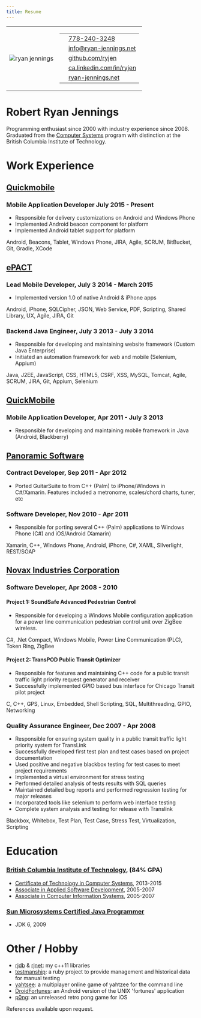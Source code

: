```yaml
---
title: Resume
---
```


<div id="page-resume">

<table id="contact-info">
<tr><td>
<img id="avatar" alt="ryan jennings" src="/images/profile.jpeg" />
</td><td>

<table class="borderless">
<tr><td> <i class="fa fa-phone"></i> </td><td> <a href="tel:1-778-240-3248">778-240-3248</a> </td></tr>
<tr><td> <i class="fa fa-envelope"></i> </td><td> <a href="mailto:info@ryan-jennings.net">info@ryan-jennings.net</a> </td></tr>
<tr><td> <i class="fa fa-github"></i> </td><td> <a href="https://github.com/ryjen?tab=repositories">github.com/ryjen</a> </td></tr>
<tr><td> <i class="fa fa-linkedin"></i> </td><td> <a href="http://ca.linkedin.com/in/ryjen">ca.linkedin.com/in/ryjen</a></td></tr>
<tr><td> <i class="fa fa-globe"></i> </td><td> <a href="http://ryan-jennings.net">ryan-jennings.net</td></tr>
</table>

</td></tr></table>

<div class="well">
<h1> Robert Ryan Jennings </h1>

<p>
Programming enthusiast since 2000 with industry experience since 2008. Graduated from the <a href="http://www.bcit.ca/study/programs/5500certt#courses">Computer Systems</a> program with distinction at the British Columbia Institute of Technology.</p>
</div>

<h1> Work Experience </h1>

<div class="well">

<h2> <a href="http://quickmobile.com/">Quickmobile</a> </h2>

<h3> Mobile Application Developer July 2015 - Present </h3>

<ul>
<li>Responsible for delivery customizations on Android and Windows Phone</li>
<li>Implemented Android beacon component for platform</li>
<li>Implemented Android tablet support for platform</li>
</ul>

<span class="keywords">
Android, Beacons, Tablet, Windows Phone, JIRA, Agile, SCRUM, BitBucket, Git, Gradle, XCode
</span>
<!--
<ul>
<li>Implemented beacon notifications for conferences on Android</li>
<li>Self-started tablet support for Android/li>
<li>General mobile programming and support on Android, Windows Phone, iOS</li>
<li>Assisted in code quality with code reviews in bitbucket</li>
<li>Participated in SCRUM sprint planning, review and standups</li>
<li>Delivered a client delivery framework revision for Android</li>
<li>Implemented new component for Windows Phone 8 framework</li>
</ul>
</div>-->

<!--
<div class="well">

<h2> <a href="http://linuxmagic.com/">Linux Magic</a> </h2>

<h3> Linux Engineer April 2015 - July 2015 </h3>

<ul>
<li>Bug fixing and implementations to current SPAM product in C and Linux</li>
<li>Ported perl prototypes binary C for production implementation</li>
<li>Successfully performed all development in VIM</li>
<li>Improved habits of time tracking, planning, documenting and communicating</li>
<li>Participated in standups, new project planning and a raspberry pi quake tournament</li>
<li>Learned more about packaging software in linux</li>
</ul>

</div>
-->
<div class="well">

<h2> <a href="http://epactnetwork.com/">ePACT</a>

<h3> Lead Mobile Developer, July 3 2014 - March 2015 </h3>

<ul>
<li>Implemented version 1.0 of native Android &amp; iPhone apps</li>
</ul>
<!--
<ul>
<li>Developed Android, iPhone and Blackberry apps</li>
<li>Implemented secure synchronization of data for offline viewing across mobile platforms (sqlcipher, json)</li>
<li>Implement dynamic data display for different forms across mobile platforms</li>
<li>Scripted build processes and documented work for both iOS and Android</li>
<li>Made proof of concept library in C that shares code between mobile platforms automatically</li>
<li>Implemented UI and UX according to specifications and wireframe</li>
</ul>
-->

<span class="keywords">
Android, iPhone, SQLCipher, JSON, Web Service, PDF, Scripting, Shared Library, UX, Agile, JIRA, Git
</span>

<h3> Backend Java Engineer, July 3 2013 - July 3 2014 </h3>

<ul>
<li>Responsible for developing and maintaining website framework (Custom Java Enterprise)</li>


<!--</ul>
Provided bug fixes and new features on main web site (J2EE, Tomcat, HTML5, MySQL, JS)
Reduced complexity in PDF generation
Implemented features for adult sports client
Initiated an implemented XSS and CSRF security fixes
Extended API features for mobile development
<h3> General </h3>
<ul>
-->

<li>Initiated an automation framework for web and mobile (Selenium, Appium)</li>
</ul>

<span class="keywords">
Java, J2EE, JavaScript, CSS, HTML5, CSRF, XSS, MySQL, Tomcat, Agile, SCRUM, JIRA, Git, Appium, Selenium
</span>

</div>

<div class="well">

<h2> <a href="http://www.quickmobile.com/">QuickMobile</a>

<h3> Mobile Application Developer, Apr 2011 - July 3 2013 </h3>

<ul>
<li>Responsible for developing and maintaining mobile framework in Java (Android, Blackberry)</li>
</ul>
<!--
<ul>
<li>Participated in developing mobile application framework</li>
<li>Played a role in the company winning the BCTIA emerging company award</li>
<li>Participated in a custom internationalization solution for mobile framework</li>
<li>Participated in new features like Gamification (Android), Multi-Database support (Blackberry), Messaging (Blackberry) and more</li>
</ul>

<h4> Client Delivery Team </h4>

<ul>
<li>Developed client customizations on mobile platforms</li>
<li>Ensured timely and quality applications</li>
<li>Provided maintenance fixes and reported changes to product team</li>
<li>Participated with teammates in a machine learning online stanford course</li>
</ul>-->

</div>

<div class="well">

<h2> <a href="http://www.panoramicsoft.com/">Panoramic Software</a> </h2>

<h3> Contract Developer, Sep 2011 - Apr 2012 </h3>
<ul>
<li>Ported GuitarSuite to from C++ (Palm) to iPhone/Windows in C#/Xamarin. Features included a metronome, scales/chord charts, tuner, etc</li>
</ul>

<h3> Software Developer, Nov 2010 - Apr 2011 </h3>

<ul>
<li>Responsible for porting several C++ (Palm) applications to Windows Phone (C#) and iOS/Android (Xamarin)</li>
</ul>

<span class="keywords">
	Xamarin, C++, Windows Phone, Android, iPhone, C#, XAML, SIlverlight, REST/SOAP
</span>
<!--
<ul>
<li>Successfully completed milestone applications for Windows Phone 7 and iPhone marketplace</li>
<li>Adopted MonoTouch for iOS and the WP7 platform utilizing existing C# skills</li>
<li>Learnt new skills such as XAML and Silverlight</li>
<li>Utilized C++ knowledge to port Windows Mobile applications to WP7 in a very timely manner</li>
<li>Attended the Silverlight conference at Microsoft in Redmond</li>
<li>Gained experienced creating iPhone applications using Xamarin Platform (C#)</li>
<li>Gained experience consuming REST/SOAP services like Twitter/Bing Maps/Translate</li>
</ul>-->

</div>

<div class="well">

<h2> <a href="http://www.novax.com/">Novax Industries Corporation</a>

<h3> Software Developer, Apr 2008 - 2010 </h3>

<h4> Project 1: SoundSafe Advanced Pedestrian Control </h4>

<ul>
<li>Responsible for developing a Windows Mobile configuration application for a power line communication pedestrian control unit over ZigBee wireless.</li>
</ul>

<span class="keywords">
C#, .Net Compact, Windows Mobile, Power Line Communication (PLC), Token Ring, ZigBee
</span>

<!--
<ul>
<li>Developed a Windows Mobile application to configure pedestrian control buttons</li>
<li>Worked in an agile team of 4-6, coordinating project progress</li>
<li>Improved knowledge of C#/.NET Compact/Windows Mobile, Power Line Communication, token ring network architecture and ZigBee protocol</li>
<li>Assisted in testing and integration of system components</li>
<li>Documented installation and usage procedures</li>
<li>Gained experience implementing, debugging and optimizing custom network protocols</li>
</ul>
-->
<h4> Project 2: TransPOD Public Transit Optimizer </h4>

<ul>
<li>Responsible for features and maintaining C++ code for a public transit traffic light priority request generator and receiver</li>
<li>Successfully implemented GPIO based bus interface for Chicago Transit pilot project</li>
</ul>

<span class="keywords">C, C++, GPS, Linux, Embedded, Shell Scripting, SQL, Multithreading, GPIO, Networking</span>

<!--
<ul>
<li>Implement new features for a traffic light priority request generator/receiver</li>
<li>Gained experience maintaining a complex multithreaded codebase</li>
<li>Successfully met deadlines and improved experience managing development time</li>
<li>Gained additional experience using Linux, C, C++, Shell Scripting, SQL, multithreading, and distributed/embedded systems</li>
<li>Documented changes for release notes and internal docs on a team wiki</li>
<li>Researched GPS algorithms, specific to prediction of moving targets</li>
<li>Assisted with product configuration and networking</li>
<li>Successfully released software and hardware for Translink, Edmonton and Chicago transit authorities</li>
</ul>
-->

<h3> Quality Assurance Engineer, Dec 2007 - Apr 2008 </h3>
<!--
<ul>
<li>Responsible for ensuring system quality in a public transit traffic light priority system for TransLink</li>
<li>Successfully developed first test plan and test cases based on project documentation</li>
<li>Initiated and created virtual environment for stress testing</li>
<li>Maintained detailed bug reports and sql analysis and 
</ul>
-->
<ul>
<li>Responsible for ensuring system quality in a public transit traffic light priority system for TransLink</li>
<li>Successfully developed first test plan and test cases based on project documentation</li>
<li>Used positive and negative blackbox testing for test cases to meet project requirements</li>
<li>Implemented a virtual environment for stress testing</li>
<li>Performed detailed analysis of tests results with SQL queries</li>
<li>Maintained detailed bug reports and performed regression testing for major releases</li>
<li>Incorporated tools like selenium to perform web interface testing</li>
<li>Complete system analysis and testing for release with Translink</li>
</ul>

<span class="keywords">
	Blackbox, Whitebox, Test Plan, Test Case, Stress Test, Virtualization, Scripting
</span>
</div>

<h1> Education </h1>

<div class="well">
<h3> <a href="http://www.bcit.ca/">British Columbia Institute of Technology</a>, (84% GPA) </h3>
<ul>
<li><a href="http://www.bcit.ca/study/programs/5500certt#courses">Certificate of Technology in Computer Systems</a>, 2013-2015</li>
<li><a href="http://www.bcit.ca/study/programs/6958acert#courses">Associate in Applied Software Development</a>, 2005-2007</li>
<li><a href="http://www.bcit.ca/study/programs/6992acert#courses">Associate in Computer Information Systems</a>, 2005-2007</li>
</ul>

</div>

<div class="well">
<h3> <a href="http://en.wikipedia.org/wiki/Sun_Certified_Professional#Sun_Certified_Java_Programmer_.28SCJP.29">Sun Microsystems Certified Java Programmer</a> </h3>

<ul>
<li>JDK 6, 2009</li>
</ul>
</div>

<h1> Other / Hobby </h1>

<div class="well">
<ul>
<li><a href="http://github.com/ryjen/db">rjdb</a> &amp; <a href="http://github.com/ryjen/net">rjnet</a>: my c++11 libraries</li>
<li><a href="http://testmanship.com">testmanship</a>: a ruby project to provide management and historical data for manual testing</li>
<li><a href="http://github.com/ryjen/yahtsee">yahtsee</a>: a multiplayer online game of yahtzee for the command line</li>
<li><a href="https://github.com/ryjen/Droid-Fortunes">DroidFortunes</a>: an Android version of the UNIX 'fortunes' application</li>
<li><a href="https://github.com/ryjen/p0ng">p0ng</a>: an unreleased retro pong game for iOS</li>
</ul>
</div>

References available upon request.

</div>
